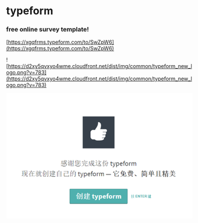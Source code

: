 # typeform 
### free online survey template!

[https://xgqfrms.typeform.com/to/SwZpW6](https://xgqfrms.typeform.com/to/SwZpW6)

![https://d2xy5qvxyo4wme.cloudfront.net/dist/img/common/typeform_new_logo.png?v=783](https://d2xy5qvxyo4wme.cloudfront.net/dist/img/common/typeform_new_logo.png?v=783)

![typeform.PNG](./typeform.PNG)
